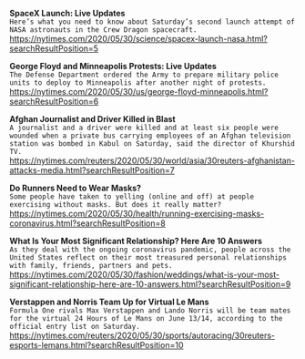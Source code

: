 **SpaceX Launch: Live Updates**\
`Here’s what you need to know about Saturday’s second launch attempt of NASA astronauts in the Crew Dragon spacecraft.`\
https://nytimes.com/2020/05/30/science/spacex-launch-nasa.html?searchResultPosition=5

**George Floyd and Minneapolis Protests: Live Updates**\
`The Defense Department ordered the Army to prepare military police units to deploy to Minneapolis after another night of protests.`\
https://nytimes.com/2020/05/30/us/george-floyd-minneapolis.html?searchResultPosition=6

**Afghan Journalist and Driver Killed in Blast**\
`A journalist and a driver were killed and at least six people were wounded when a private bus carrying employees of an Afghan television station was bombed in Kabul on Saturday, said the director of Khurshid TV.`\
https://nytimes.com/reuters/2020/05/30/world/asia/30reuters-afghanistan-attacks-media.html?searchResultPosition=7

**Do Runners Need to Wear Masks?**\
`Some people have taken to yelling (online and off) at people exercising without masks. But does it really matter?`\
https://nytimes.com/2020/05/30/health/running-exercising-masks-coronavirus.html?searchResultPosition=8

**What Is Your Most Significant Relationship? Here Are 10 Answers**\
`As they deal with the ongoing coronavirus pandemic, people across the United States reflect on their most treasured personal relationships with family, friends, partners and pets.`\
https://nytimes.com/2020/05/30/fashion/weddings/what-is-your-most-significant-relationship-here-are-10-answers.html?searchResultPosition=9

**Verstappen and Norris Team Up for Virtual Le Mans**\
`Formula One rivals Max Verstappen and Lando Norris will be team mates for the virtual 24 Hours of Le Mans on June 13/14, according to the official entry list on Saturday.`\
https://nytimes.com/reuters/2020/05/30/sports/autoracing/30reuters-esports-lemans.html?searchResultPosition=10

